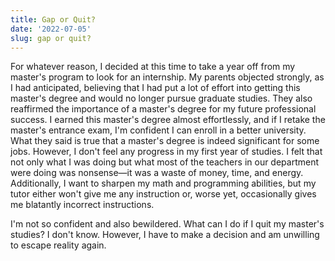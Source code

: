 ```yaml
---
title: Gap or Quit?
date: '2022-07-05'
slug: gap or quit?
---
```


For whatever reason, I decided at this time to take a year off from my master's program to look for an internship. My parents objected strongly, as I had anticipated, believing that I had put a lot of effort into getting this master's degree and would no longer pursue graduate studies. They also reaffirmed the importance of a master's degree for my future professional success. I earned this master's degree almost effortlessly, and if I retake the master's entrance exam, I'm confident I can enroll in a better university. What they said is true that a master's degree is indeed significant for some jobs. However, I don't feel any progress in my first year of studies. I felt that not only what I was doing but what most of the teachers in our department were doing was nonsense—it was a waste of money, time, and energy. Additionally, I want to sharpen my math and programming abilities, but my tutor either won't give me any instruction or, worse yet, occasionally gives me blatantly incorrect instructions.

I'm not so confident and also bewildered. What can I do if I quit my master's studies? I don't know. However, I have to make a decision and am unwilling to escape reality again.
